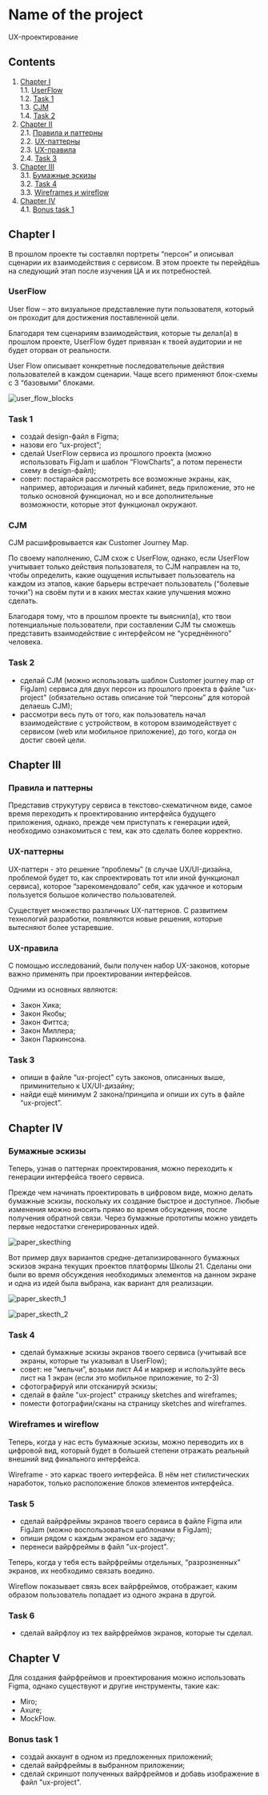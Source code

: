 # Name of the project
UX-проектирование

## Contents

1. [Chapter I](#chapter-i) \
    1.1. [UserFlow](#userflow) \
    1.2. [Task 1](#task-1) \
    1.3. [CJM](#cjm) \
    1.4. [Task 2](#task-2)
2. [Chapter II](#chapter-ii) \
    2.1. [Правила и паттерны](#правила-и-паттерны) \
    2.2. [UX-паттерны](#ux-паттерны) \
    2.3. [UX-правила](#ux-правила) \
    2.4. [Task 3](#task-3) 
3. [Chapter III](#chapter-iii) \
    3.1. [Бумажные эскизы](#бумажные-эскизы) \
    3.2. [Task 4](#task-4) \
    3.3. [Wireframes и wireflow](#wireframes-и-wireflow) 
4. [Chapter IV](#chapter-iv) \
    4.1. [Bonus task 1](#bonus-task-1) 

<h2 id="chapter-i">Chapter I</h2> 

В прошлом проекте ты составлял портреты “персон” и описывал сценарии их взаимодействия с сервисом. В этом проекте ты перейдёшь на следующий этап после изучения ЦА и их потребностей.

<h3 id="userflow">UserFlow</h3>

User flow – это визуальное представление пути пользователя, который он проходит для достижения поставленной цели.

Благодаря тем сценариям взаимодействия, которые ты делал(а) в прошлом проекте, UserFlow будет привязан к твоей аудитории и не будет оторван от реальности.

User Flow описывает конкретные последовательные действия пользователей в каждом сценарии. Чаще всего применяют блок-схемы с 3 “базовыми” блоками.

![user_flow_blocks](misc/images/user_flow_blocks.png)

<h3 id="task-1">Task 1</h3>

* создай design-файл в Figma;
* назови его “ux-project”;
* сделай UserFlow сервиса из прошлого проекта (можно использовать FigJam и шаблон “FlowCharts”, а потом перенести схему в design-файл);
* совет: постарайся рассмотреть все возможные экраны, как, например, авторизация и личный кабинет, ведь приложение, это не только основной функционал, но и все дополнительные возможности, которые этот функционал окружают.

<h3 id="cjm">CJM</h3>

CJM расшифровывается как Customer Journey Map.

По своему наполнению, CJM схож с UserFlow, однако, если UserFlow учитывает только действия пользователя, то CJM направлен на то, чтобы определить, какие ощущения испытывает пользователь на каждом из этапов, какие барьеры встречает пользователь (“болевые точки”) на своём пути и в каких местах какие улучшения можно сделать.

Благодаря тому, что в прошлом проекте ты выяснил(а), кто твои потенциальные пользователи, при составлении CJM ты сможешь представить взаимодействие с интерфейсом не “усреднённого” человека.

<h3 id="task-2">Task 2</h3>

* сделай CJM (можно использовать шаблон Customer journey map от FigJam) сервиса для двух персон из прошлого проекта в файле "ux-project" (обязательно оставь описание той “персоны” для которой делаешь CJM);
* рассмотри весь путь от того, как пользователь начал взаимодействие с устройством, в котором взаимодействует с сервисом (web или мобильное приложение), до того, когда он достиг своей цели.

<h2 id="chapter-iii">Chapter III</h2>

<h3 id="правила-и-паттерны">Правила и паттерны</h3>

Представив струкутуру сервиса в текстово-схематичном виде, самое время переходить к проектированию интерфейса будущего приложения, однако, прежде чем приступать к генерации идей, необходимо ознакомиться с тем, как это сделать более корректно.

<h3 id="ux-паттерны">UX-паттерны</h3>

UX-паттерн - это решение “проблемы” (в случае UX/UI-дизайна, проблемой будет то, как спроектировать тот или иной функционал сервиса), которое “зарекомендовало” себя, как удачное и которым пользуется большое количество пользователей.

Существует множество различных UX-паттернов. С развитием технологий разработки, появляются новые решения, которые вытесняют более устаревшие.

<h3 id="ux-правила">UX-правила</h3>

С помощью исследований, были получен набор UX-законов, которые важно применять при проектировании интерфейсов.

Одними из основных являются:
* Закон Хика;
* Закон Якобы;
* Закон Фиттса;
* Закон Миллера;
* Закон Паркинсона.

<h3 id="task-3">Task 3</h3>

* опиши в файле “ux-project” суть законов, описанных выше, приминительно к UX/UI-дизайну;
* найди ещё минимум 2 закона/принципа и опиши их суть в файле “ux-project”.

<h2 id="chapter-iv">Chapter IV</h2>

<h3 id="бумажные-эскизы">Бумажные эскизы</h3>

Теперь, узнав о паттернах проектирования, можно переходить к генерации интерфейса твоего сервиса.


Прежде чем начинать проектировать в цифровом виде, можно делать бумажные эскизы, поскольку их создание быстрое и доступное. Любые изменения можно вносить прямо во время обсуждения, после получения обратной связи. Через бумажные прототипы можно увидеть первые недостатки сгенерированных идей.

![paper_skecthing](misc/images/paper_sketching.png)

Вот пример двух вариантов средне-детализированного бумажных эскизов экрана текущих проектов платформы Школы 21. Сделаны они были во время обсуждения необходимых элементов на данном экране и одна из идей была выбрана, как вариант для реализации.

![paper_skecth_1](misc/images/paper_sketch_1.png)

![paper_skecth_2](misc/images/paper_sketch_2.png)

<h3 id="task-4">Task 4</h3>

* сделай бумажные эскизы экранов твоего сервиса (учитывай все экраны, которые ты указывал в UserFlow);
* совет: не “мельчи”, возьми лист А4 и маркер и используйте весь лист на 1 экран (если это мобильное приложение, то 2-3)
* сфотографируй или отсканируй эскизы;
* сделай в файле "ux-project" страницу sketches and wireframes;
* помести фотографии/сканы на страницу sketches and wireframes.

<h3 id="wireframes-и-wireflow">Wireframes и wireflow</h3>

Теперь, когда у нас есть бумажные эскизы, можно переводить их в цифровой вид, который будет в большей степени отражать реальный внешний вид финального интерфейса.

Wireframe - это каркас твоего интерфейса. В нём нет стилистических наработок, только расположение блоков элементов интерфейса.

<h3 id="task-5">Task 5</h3>

* сделай вайрфреймы экранов твоего сервиса в файле Figma или FigJam (можно воспользоваться шаблонами в FigJam);
* опиши рядом с каждым экраном его задачу;
* перенеси вайрфреймы в файл "ux-project".

Теперь, когда у тебя есть вайрфреймы отдельных, “разрозненных” экранов, их необходимо связать воедино.

Wireflow показывает связь всех вайрфреймов, отображает, каким образом пользователь попадает из одного экрана в другой.

<h3 id="task-6">Task 6</h3>

* сделай вайрфлоу из тех вайрфреймов экранов, которые ты сделал.

<h2 id="chapter-v">Chapter V</h2>

Для создания файрфреймов и проектирования можно использовать Figma, однако существуют и другие инструменты, такие как:
* Miro;
* Axure;
* MockFlow.

<h3 id="bonus-task-1">Bonus task 1</h3>

* создай аккаунт в одном из предложенных приложений;
* сделай вайрфреймы в выбранном приложении;
* сделай скриншот полученных вайрфреймов и добавь изображение в файл "ux-project".





